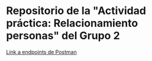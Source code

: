 # Repositorio de la "Actividad práctica: Relacionamiento personas" del Grupo 2
[Link a endpoints de Postman](https://www.getpostman.com/collections/00a77653af69c5d8280f)
